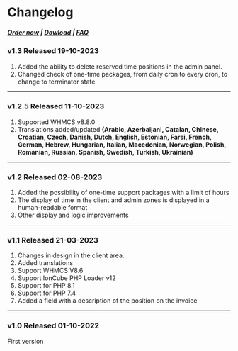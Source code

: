 # Changelog

#####  [Order now](https://puqcloud.com/index.php?rp=/store/whmcs-module-support-by-time) | [Dowload](https://download.puqcloud.com/WHMCS/servers/PUQ_WHMCS-Support-by-time/) | [FAQ](https://faq.puqcloud.com/)

### v1.3 Released 19-10-2023
 
1. Added the ability to delete reserved time positions in the admin panel.
2. Changed check of one-time packages, from daily cron to every cron, to change to terminator state.

- - - - - -

### v1.2.5 Released 11-10-2023

1. Supported WHMCS v8.8.0
2. Translations added/updated **(Arabic, Azerbaijani, Catalan, Chinese, Croatian, Czech, Danish, Dutch, English, Estonian, Farsi, French, German, Hebrew, Hungarian, Italian, Macedonian, Norwegian, Polish,  Romanian, Russian, Spanish, Swedish, Turkish, Ukrainian)**

- - - - - -

### v1.2 Released 02-08-2023
 
1. Added the possibility of one-time support packages with a limit of hours
2. The display of time in the client and admin zones is displayed in a human-readable format
3. Other display and logic improvements

- - - - - -

### v1.1 Released 21-03-2023

1. Changes in design in the client area.
2. Added translations
3. Support WHMCS V8.6
4. Support IonCube PHP Loader v12
5. Support for PHP 8.1
6. Support for PHP 7.4
7. Added a field with a description of the position on the invoice

- - - - - -

### v1.0 Released 01-10-2022

First version
